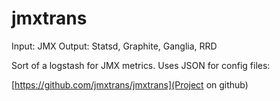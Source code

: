 # jmxtrans
Input: JMX
Output: Statsd, Graphite, Ganglia, RRD

Sort of a logstash for JMX metrics. Uses JSON for config files:

[https://github.com/jmxtrans/jmxtrans](Project on github)
